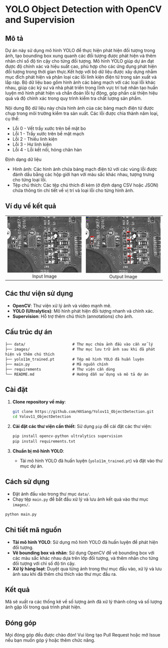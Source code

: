 # YOLO Object Detection with OpenCV and Supervision

## Mô tả
Dự án này sử dụng mô hình YOLO để thực hiện phát hiện đối tượng trong ảnh, tạo bounding box xung quanh các đối tượng được phát hiện và thêm nhãn chỉ số độ tin cậy cho từng đối tượng. Mô hình YOLO giúp dự án đạt được độ chính xác và hiệu suất cao, phù hợp cho các ứng dụng phát hiện đối tượng trong thời gian thực.Kết hợp với bộ dữ liệu được xây dựng nhằm mục đích phát hiện và phân loại các lỗi linh kiện điện tử trong sản xuất và lắp ráp. Bộ dữ liệu bao gồm hình ảnh các bảng mạch với các loại lỗi khác nhau, giúp các kỹ sư và nhà phát triển trong lĩnh vực trí tuệ nhân tạo huấn luyện mô hình phát hiện và chẩn đoán lỗi tự động, góp phần cải thiện hiệu quả và độ chính xác trong quy trình kiểm tra chất lượng sản phẩm.

Nội dung
Bộ dữ liệu này chứa hình ảnh của các bảng mạch điện tử được chụp trong môi trường kiểm tra sản xuất. Các lỗi được chia thành năm loại, cụ thể:

- Lỗi 0 - Vết trầy xước trên bề mặt bo
- Lỗi 1 - Trầy xước trên bề mặt mạch
- Lỗi 2 - Thiếu linh kiện
- Lỗi 3 - Hư linh kiện
- Lỗi 4 - Lỗi kết nối, hỏng chân hàn

Định dạng dữ liệu
- Hình ảnh: Các hình ảnh chứa bảng mạch điện tử với các vùng lỗi được đánh dấu bằng các hộp giới hạn với màu sắc khác nhau, tượng trưng cho từng loại lỗi.
- Tệp chú thích: Các tệp chú thích đi kèm (ở định dạng CSV hoặc JSON) chứa thông tin chi tiết về vị trí và loại lỗi cho từng hình ảnh.


## Ví dụ về kết quả
<table align="center">
  <tr>
    <td align="center">
      <img src="/data/1212.jpg" alt="Sample Image 1" width="300"/>
      <br>Input Image
    </td>
    <td align="center">
      <img src="images/1212.jpg" alt="Sample Image 2" width="300"/>
      <br>Output Image
    </td>
  </tr>
</table>

## Các thư viện sử dụng
- **OpenCV**: Thư viện xử lý ảnh và video mạnh mẽ.
- **YOLO (Ultralytics)**: Mô hình phát hiện đối tượng nhanh và chính xác.
- **Supervision**: Hỗ trợ thêm chú thích (annotations) cho ảnh.

## Cấu trúc dự án
```
├── data/                     # Thư mục chứa ảnh đầu vào cần xử lý
├── images/                   # Thư mục lưu trữ ảnh sau khi đã phát hiện và thêm chú thích
├── yolo11m_trained.pt        # Tệp mô hình YOLO đã huấn luyện
├── main.py                   # Mã nguồn chính
├── requirements              # Thư viện cần dùng
└── README.md                 # Hướng dẫn sử dụng và mô tả dự án
```

## Cài đặt

1. **Clone repository về máy**:
   ```bash
   git clone https://github.com/HXSang/Yolov11_ObjectDetection.git
   cd Yolov11_ObjectDetection
   ```

2. **Cài đặt các thư viện cần thiết**:
   Sử dụng `pip` để cài đặt các thư viện:
   ```bash
   pip install opencv-python ultralytics supervision
   pip install requirements.txt
   ```

3. **Chuẩn bị mô hình YOLO**:
   - Tải mô hình YOLO đã huấn luyện (`yolo11m_trained.pt`) và đặt vào thư mục dự án.

## Cách sử dụng

- Đặt ảnh đầu vào trong thư mục `data/`.
- Chạy tệp `main.py` để bắt đầu xử lý và lưu ảnh kết quả vào thư mục `images/`.

```bash
python main.py
```

## Chi tiết mã nguồn

- **Tải mô hình YOLO**: Sử dụng mô hình YOLO đã huấn luyện để phát hiện đối tượng.
- **Vẽ bounding box và nhãn**: Sử dụng OpenCV để vẽ bounding box với các màu sắc khác nhau dựa trên lớp đối tượng, và thêm nhãn cho từng đối tượng với chỉ số độ tin cậy.
- **Xử lý hàng loạt**: Duyệt qua từng ảnh trong thư mục đầu vào, xử lý và lưu ảnh sau khi đã thêm chú thích vào thư mục đầu ra.

## Kết quả
Mã sẽ xuất ra các thống kê về số lượng ảnh đã xử lý thành công và số lượng ảnh gặp lỗi trong quá trình phát hiện.

## Đóng góp
Mọi đóng góp đều được chào đón! Vui lòng tạo Pull Request hoặc mở Issue nếu bạn muốn góp ý hoặc thêm chức năng.
